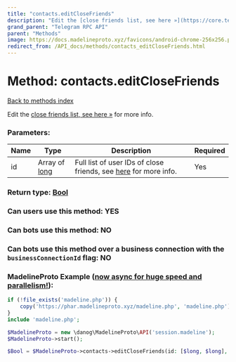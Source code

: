 ```yaml
---
title: "contacts.editCloseFriends"
description: "Edit the [close friends list, see here »](https://core.telegram.org/api/privacy) for more info."
grand_parent: "Telegram RPC API"
parent: "Methods"
image: https://docs.madelineproto.xyz/favicons/android-chrome-256x256.png
redirect_from: /API_docs/methods/contacts_editCloseFriends.html
---
```

# Method: contacts.editCloseFriends
[Back to methods index](index.html)



Edit the [close friends list, see here »](https://core.telegram.org/api/privacy) for more info.

### Parameters:

| Name     |    Type       | Description | Required |
|----------|---------------|-------------|----------|
|id|Array of [long](/API_docs/types/long.html) | Full list of user IDs of close friends, see [here](https://core.telegram.org/api/privacy) for more info. | Yes|


### Return type: [Bool](/API_docs/types/Bool.html)

### Can users use this method: **YES**


### Can bots use this method: **NO**


### Can bots use this method over a business connection with the `businessConnectionId` flag: **NO**


### MadelineProto Example ([now async for huge speed and parallelism!](https://docs.madelineproto.xyz/docs/ASYNC.html)):


```php
if (!file_exists('madeline.php')) {
    copy('https://phar.madelineproto.xyz/madeline.php', 'madeline.php');
}
include 'madeline.php';

$MadelineProto = new \danog\MadelineProto\API('session.madeline');
$MadelineProto->start();

$Bool = $MadelineProto->contacts->editCloseFriends(id: [$long, $long], );
```

